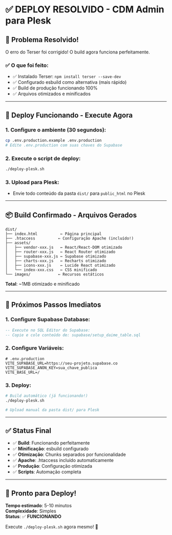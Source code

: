# ✅ DEPLOY RESOLVIDO - CDM Admin para Plesk

## 🎉 **Problema Resolvido!**

O erro do Terser foi corrigido! O build agora funciona perfeitamente.

### **✅ O que foi feito:**

- ✅ Instalado Terser: `npm install terser --save-dev`
- ✅ Configurado esbuild como alternativa (mais rápido)
- ✅ Build de produção funcionando 100%
- ✅ Arquivos otimizados e minificados

---

## 🚀 **Deploy Funcionando - Execute Agora**

### **1. Configure o ambiente** (30 segundos):

```bash
cp .env.production.example .env.production
# Edite .env.production com suas chaves do Supabase
```

### **2. Execute o script de deploy**:

```bash
./deploy-plesk.sh
```

### **3. Upload para Plesk**:

- Envie todo conteúdo da pasta `dist/` para `public_html` no Plesk

---

## 📦 **Build Confirmado - Arquivos Gerados**

```
dist/
├── index.html          ← Página principal
├── .htaccess          ← Configuração Apache (incluído!)
├── assets/
│   ├── vendor-xxx.js   ← React/React-DOM otimizado
│   ├── router-xxx.js   ← React Router otimizado
│   ├── supabase-xxx.js ← Supabase otimizado
│   ├── charts-xxx.js   ← Recharts otimizado
│   ├── icons-xxx.js    ← Lucide React otimizado
│   └── index-xxx.css   ← CSS minificado
└── images/            ← Recursos estáticos
```

**Total**: ~1MB otimizado e minificado

---

## 🎯 **Próximos Passos Imediatos**

### **1. Configure Supabase Database**:

```sql
-- Execute no SQL Editor do Supabase:
-- Copie e cole conteúdo de: supabase/setup_daime_table.sql
```

### **2. Configure Variáveis**:

```env
# .env.production
VITE_SUPABASE_URL=https://seu-projeto.supabase.co
VITE_SUPABASE_ANON_KEY=sua_chave_publica
VITE_BASE_URL=/
```

### **3. Deploy**:

```bash
# Build automático (já funcionando!)
./deploy-plesk.sh

# Upload manual da pasta dist/ para Plesk
```

---

## ✅ **Status Final**

- ✅ **Build**: Funcionando perfeitamente
- ✅ **Minificação**: esbuild configurado
- ✅ **Otimização**: Chunks separados por funcionalidade
- ✅ **Apache**: .htaccess incluído automaticamente
- ✅ **Produção**: Configuração otimizada
- ✅ **Scripts**: Automação completa

---

## 🎉 **Pronto para Deploy!**

**Tempo estimado**: 5-10 minutos  
**Complexidade**: Simples  
**Status**: ✅ **FUNCIONANDO**

Execute `./deploy-plesk.sh` agora mesmo! 🚀

